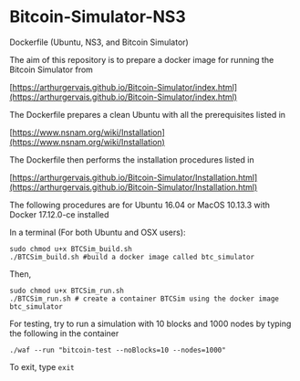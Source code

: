 # Bitcoin-Simulator-NS3
Dockerfile (Ubuntu, NS3, and Bitcoin Simulator)

The aim of this repository is to prepare a docker image for running the Bitcoin Simulator from 

[https://arthurgervais.github.io/Bitcoin-Simulator/index.html](https://arthurgervais.github.io/Bitcoin-Simulator/index.html)

The Dockerfile prepares a clean Ubuntu with all the prerequisites listed in

[https://www.nsnam.org/wiki/Installation](https://www.nsnam.org/wiki/Installation)

The Dockerfile then performs the installation procedures listed in

[https://arthurgervais.github.io/Bitcoin-Simulator/Installation.html](https://arthurgervais.github.io/Bitcoin-Simulator/Installation.html)

The following procedures are for Ubuntu 16.04 or MacOS 10.13.3 with Docker 17.12.0-ce installed

In a terminal (For both Ubuntu and OSX users):
```
sudo chmod u+x BTCSim_build.sh
./BTCSim_build.sh #build a docker image called btc_simulator
```
Then,
```
sudo chmod u+x BTCSim_run.sh
./BTCSim_run.sh # create a container BTCSim using the docker image btc_simulator
```
For testing, try to run a simulation with 10 blocks and 1000 nodes by typing the following in the container
```
./waf --run "bitcoin-test --noBlocks=10 --nodes=1000"
```
To exit, type ```exit```
